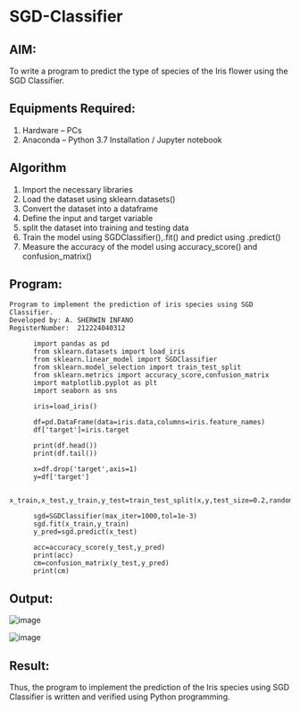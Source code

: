 # SGD-Classifier
## AIM:
To write a program to predict the type of species of the Iris flower using the SGD Classifier.

## Equipments Required:
1. Hardware – PCs
2. Anaconda – Python 3.7 Installation / Jupyter notebook

## Algorithm
1. Import the necessary libraries
2. Load the dataset using sklearn.datasets()
3. Convert the dataset into a dataframe
4. Define the input and target variable
5. split the dataset into training and testing data
6. Train the model using SGDClassifier(),.fit() and predict using .predict()
7. Measure the accuracy of the model using accuracy_score() and confusion_matrix()

## Program:
```
Program to implement the prediction of iris species using SGD Classifier.
Developed by: A. SHERWIN INFANO
RegisterNumber:  212224040312
```
```
      import pandas as pd
      from sklearn.datasets import load_iris
      from sklearn.linear_model import SGDClassifier
      from sklearn.model_selection import train_test_split
      from sklearn.metrics import accuracy_score,confusion_matrix
      import matplotlib.pyplot as plt
      import seaborn as sns
      
      iris=load_iris()
      
      df=pd.DataFrame(data=iris.data,columns=iris.feature_names)
      df['target']=iris.target
      
      print(df.head())
      print(df.tail())
      
      x=df.drop('target',axis=1)
      y=df['target']
      
      x_train,x_test,y_train,y_test=train_test_split(x,y,test_size=0.2,random_state=42)
      
      sgd=SGDClassifier(max_iter=1000,tol=1e-3)
      sgd.fit(x_train,y_train)
      y_pred=sgd.predict(x_test)
      
      acc=accuracy_score(y_test,y_pred)
      print(acc)
      cm=confusion_matrix(y_test,y_pred)
      print(cm)
```

## Output:
![image](https://github.com/user-attachments/assets/d8648161-87dc-4b4a-88b3-fee3a4f14d3a)


![image](https://github.com/user-attachments/assets/822c9680-6d75-4e26-8de4-82443fa7935d)


## Result:
Thus, the program to implement the prediction of the Iris species using SGD Classifier is written and verified using Python programming.
